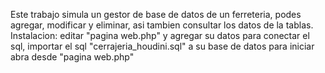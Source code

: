 Este trabajo simula un gestor de base de datos de un ferreteria, podes agregar, modificar y eliminar, asi tambien consultar los datos de la tablas.
Instalacion:
editar "pagina web.php" y agregar su datos para conectar el sql, importar el sql "cerrajeria_houdini.sql" a su base de datos
para iniciar abra desde "pagina web.php"
